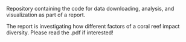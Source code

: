 Repository containing the code for data downloading, analysis, and visualization as part of a report. 

The report is investigating how different factors of a coral reef impact diversity. Please read the .pdf if interested!
